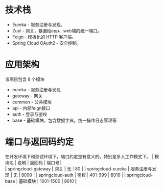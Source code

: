 # 技术栈
* Eureka - 服务注册与发现。
* Zuul - 网关，暴漏给app、web端的统一端口。
* Feign - 模板化的 HTTP 客户端。
* Spring Cloud OAuth2 - 安全控制。

# 应用架构
该项目包含 6 个模块
* eureka - 服务注册与发现
* gateway - 网关
* common - 公共模块
* api - 内部feign接口
* auth - 登录与鉴权
* base - 基础模块，包含数据字典，统一操作日志管理等

# 端口与返回码约定
在开发环境下和测试环境下，端口约定是有意义的，特别是多人工作模式下。
| 模块名                  | 说明           | 返回码    | 端口号|  
| springcloud-gateway     | 网关           | 无        | 80    |
| springcloud-eureka      | 服务注册与发现 | 无        | 8000  |
| springcloud-auth        | 鉴权           | 401-999   | 8010  |
| springcloud-base        | 基础模块       | 1001-1500 | 8010  |